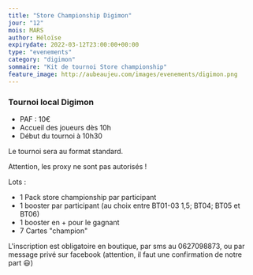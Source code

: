 ```yaml
---
title: "Store Championship Digimon"
jour: "12"
mois: MARS
author: Héloïse
expirydate: 2022-03-12T23:00:00+00:00
type: "evenements"
category: "digimon"
sommaire: "Kit de tournoi Store championship"
feature_image: http://aubeaujeu.com/images/evenements/digimon.png
---
```

### Tournoi local Digimon


* PAF : 10€
* Accueil des joueurs dès 10h
* Début du tournoi à 10h30

Le tournoi sera au format standard.

Attention, les proxy ne sont pas autorisés !

Lots :
* 1 Pack store championship par participant
* 1 booster par participant (au choix entre BT01-03 1,5; BT04; BT05 et BT06)
* 1 booster en + pour le gagnant
* 7 Cartes "champion"

L'inscription est obligatoire en boutique, par sms au 0627098873, ou par message privé sur facebook (attention, il faut une confirmation de notre part 😃)
